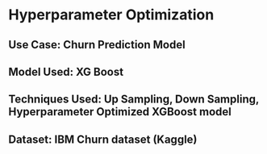 # Hyperparameter Optimization

## Use Case: Churn Prediction Model

## Model Used: XG Boost

## Techniques Used: Up Sampling, Down Sampling, Hyperparameter Optimized XGBoost model

## Dataset: IBM Churn dataset (Kaggle)
